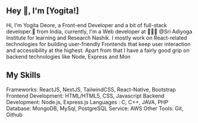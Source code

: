 ## Hey 👋, I'm [Yogita!]

Hi, I'm Yogita Deore, a Front-end Developer and a bit of full-stack developer.🚀 from India, currently, I'm a Web developer at 🙍🏽‍♂️ @Sri Adiyoga Institute for learning and Research Nashik. I mostly work on React-related technologies for building user-friendly Frontends that keep user interaction and accessibility at the highest. Apart from that I have a fairly good grip on backend technologies like Node, Express and Mon

## My Skills
Frameworks: ReactJS, NextJS, TailwindCSS, React-Native, Bootstrap
Frontend Development: HTML/HTML5, CSS, Javascript
Backend Development: Node.js, Express.js
Languages : C, C++, JAVA, PHP
Database: MongoDB, MySql, PostgreSQL
Service: AWS
Other Tools: Git, Github
